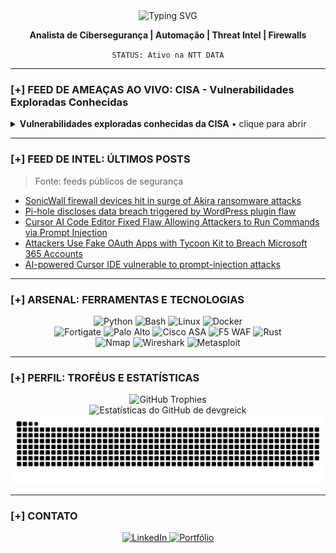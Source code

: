 <div align="center">
  <img src="https://readme-typing-svg.herokuapp.com?font=Arial&size=25&pause=1000&color=00FF7F&center=true&vCenter=true&width=520&lines=INICIANDO+CONEXAO+SEGURA...;AUTENTICACAO+OK.;BEM-VINDO." alt="Typing SVG" />
</div>

<div align="center">
  <p>
    <strong>Analista de Cibersegurança | Automação | Threat Intel | Firewalls</strong>
  </p>
  <code>STATUS: Ativo na NTT DATA</code>
</div>

---

### [+] FEED DE AMEAÇAS AO VIVO: CISA - Vulnerabilidades Exploradas Conhecidas

<details>
  <summary><strong>Vulnerabilidades exploradas conhecidas da CISA</strong> • clique para abrir</summary>

  <!-- CVE-LIST:START -->
<details>
<summary><strong>Vulnerabilidades exploradas conhecidas da CISA</strong>  •  atualizado 01/08/2025 18:18 UTC  •  exibindo 10 itens</summary>

> Fonte: CISA Known Exploited Vulnerabilities

- **CVE-2023-2533** - PaperCut NG/MF Cross-Site Request Forgery (CSRF) Vulnerability  
  Fornecedor: PaperCut | Produto: NG/MF | Adicionado: 2025-07-28  
  PaperCut NG/MF contains a cross-site request forgery (CSRF) vulnerability, which, under specific conditions, could potentially enable an attacker to alter security settings or execute arbitrary code.   
  Ação requerida: Apply mitigations per vendor instructions, follow applicable BOD 22-01 guidance for cloud services, or discontinue use of the product if mitigations are unavailable.

- **CVE-2025-20337** - Cisco Identity Services Engine Injection Vulnerability  
  Fornecedor: Cisco | Produto: Identity Services Engine | Adicionado: 2025-07-28  
  Cisco Identity Services Engine contains an injection vulnerability in a specific API of Cisco ISE and Cisco ISE-PIC due to insufficient validation of user-supplied input allowing an attacker to exploit this vulnerability by submitting a crafted API request. Successful exploitation could allow an attacker to perform remote code execution and obtaining root privileges on an affected device.  
  Ação requerida: Apply mitigations per vendor instructions, follow applicable BOD 22-01 guidance for cloud services, or discontinue use of the product if mitigations are unavailable.

- **CVE-2025-20281** - Cisco Identity Services Engine Injection Vulnerability  
  Fornecedor: Cisco | Produto: Identity Services Engine | Adicionado: 2025-07-28  
  Cisco Identity Services Engine contains an injection vulnerability in a specific API of Cisco ISE and Cisco ISE-PIC due to insufficient validation of user-supplied input allowing an attacker to exploit this vulnerability by submitting a crafted API request. Successful exploitation could allow an attacker to perform remote code execution and obtaining root privileges on an affected device.  
  Ação requerida: Apply mitigations per vendor instructions, follow applicable BOD 22-01 guidance for cloud services, or discontinue use of the product if mitigations are unavailable.

- **CVE-2025-2775** - SysAid On-Prem Improper Restriction of XML External Entity Reference Vulnerability  
  Fornecedor: SysAid | Produto: SysAid On-Prem | Adicionado: 2025-07-22  
  SysAid On-Prem contains an improper restriction of XML external entity reference vulnerability in the Checkin processing functionality, allowing for administrator account takeover and file read primitives.  
  Ação requerida: Apply mitigations per vendor instructions, follow applicable BOD 22-01 guidance for cloud services, or discontinue use of the product if mitigations are unavailable.

- **CVE-2025-2776** - SysAid On-Prem Improper Restriction of XML External Entity Reference Vulnerability  
  Fornecedor: SysAid | Produto: SysAid On-Prem | Adicionado: 2025-07-22  
  SysAid On-Prem contains an improper restriction of XML external entity reference vulnerability in the Server URL processing functionality, allowing for administrator account takeover and file read primitives.  
  Ação requerida: Apply mitigations per vendor instructions, follow applicable BOD 22-01 guidance for cloud services, or discontinue use of the product if mitigations are unavailable.

- **CVE-2025-6558** - Google Chromium ANGLE and GPU Improper Input Validation Vulnerability  
  Fornecedor: Google | Produto: Chromium | Adicionado: 2025-07-22  
  Google Chromium contains an improper input validation vulnerability in ANGLE and GPU. This vulnerability could allow a remote attacker to potentially perform a sandbox escape via a crafted HTML page. This vulnerability could affect multiple web browsers that utilize Chromium, including, but not limited to, Google Chrome, Microsoft Edge, and Opera.  
  Ação requerida: Apply mitigations per vendor instructions, follow applicable BOD 22-01 guidance for cloud services, or discontinue use of the product if mitigations are unavailable.

- **CVE-2025-54309** -  CrushFTP Unprotected Alternate Channel Vulnerability  
  Fornecedor: CrushFTP | Produto: CrushFTP | Adicionado: 2025-07-22  
  CrushFTP contains an unprotected alternate channel vulnerability. When the DMZ proxy feature is not used, mishandles AS2 validation and consequently allows remote attackers to obtain admin access via HTTPS.  
  Ação requerida: Apply mitigations per vendor instructions, follow applicable BOD 22-01 guidance for cloud services, or discontinue use of the product if mitigations are unavailable.

- **CVE-2025-49704** - Microsoft SharePoint Code Injection Vulnerability  
  Fornecedor: Microsoft | Produto: SharePoint | Adicionado: 2025-07-22  
  Microsoft SharePoint contains a code injection vulnerability that could allow an authorized attacker to execute code over a network. This vulnerability could be chained with CVE-2025-49706. CVE-2025-53770 is a patch bypass for CVE-2025-49704, and the updates for CVE-2025-53770 include more robust protection than those for CVE-2025-49704.  
  Ação requerida: Disconnect public-facing versions of SharePoint Server that have reached their end-of-life (EOL) or end-of-service (EOS) to include SharePoint Server 2013 and earlier versions. For supported versions, please follow the mitigations according to CISA (URL listed below in Notes) and vendor instructions (URL listed below in Notes). Adhere to the applicable BOD 22-01 guidance for cloud services or discontinue use of the product if mitigations are not available.

- **CVE-2025-49706** - Microsoft SharePoint Improper Authentication Vulnerability  
  Fornecedor: Microsoft | Produto: SharePoint | Adicionado: 2025-07-22  
  Microsoft SharePoint contains an improper authentication vulnerability that allows an authorized attacker to perform spoofing over a network. Successfully exploitation could allow an attacker to view sensitive information and make some changes to disclosed information. This vulnerability could be chained with CVE-2025-49704. CVE-2025-53771 is a patch bypass for CVE-2025-49706, and the updates for CVE-2025-53771 include more robust protection than those for CVE-2025-49706.  
  Ação requerida: Disconnect public-facing versions of SharePoint Server that have reached their end-of-life (EOL) or end-of-service (EOS) to include SharePoint Server 2013 and earlier versions. For supported versions, please follow the mitigations according to CISA (URL listed below in Notes) and vendor instructions (URL listed below in Notes). Adhere to the applicable BOD 22-01 guidance for cloud services or discontinue use of the product if mitigations are not available.

- **CVE-2025-53770** - Microsoft SharePoint Deserialization of Untrusted Data Vulnerability  
  Fornecedor: Microsoft | Produto: SharePoint | Adicionado: 2025-07-20  
  Microsoft SharePoint Server on-premises contains a deserialization of untrusted data vulnerability that could allow an unauthorized attacker to execute code over a network. This vulnerability could be chained with CVE-2025-53771. CVE-2025-53770 is a patch bypass for CVE-2025-49704, and the updates for CVE-2025-53770 include more robust protection than those for CVE-2025-49704.  
  Ação requerida: Disconnect public-facing versions of SharePoint Server that have reached their end-of-life (EOL) or end-of-service (EOS) to include SharePoint Server 2013 and earlier versions. For supported versions, please follow the mitigations according to CISA (URL listed below in Notes) and vendor instructions (URL listed below in Notes). Adhere to the applicable BOD 22-01 guidance for cloud services or discontinue use of the product if mitigations are not available.

</details>



  <!-- CVE-LIST:END -->

</details>

---

### [+] FEED DE INTEL: ÚLTIMOS POSTS

> Fonte: feeds públicos de segurança

<!-- BLOG-POST-LIST:START -->
- [SonicWall firewall devices hit in surge of Akira ransomware attacks](https://www.bleepingcomputer.com/news/security/surge-of-akira-ransomware-attacks-hits-sonicwall-firewall-devices/)
- [Pi-hole discloses data breach triggered by WordPress plugin flaw](https://www.bleepingcomputer.com/news/security/pi-hole-discloses-data-breach-via-givewp-wordpress-plugin-flaw/)
- [Cursor AI Code Editor Fixed Flaw Allowing Attackers to Run Commands via Prompt Injection](https://thehackernews.com/2025/08/cursor-ai-code-editor-fixed-flaw.html)
- [Attackers Use Fake OAuth Apps with Tycoon Kit to Breach Microsoft 365 Accounts](https://thehackernews.com/2025/08/attackers-use-fake-oauth-apps-with.html)
- [AI-powered Cursor IDE vulnerable to prompt-injection attacks](https://www.bleepingcomputer.com/news/security/ai-powered-cursor-ide-vulnerable-to-prompt-injection-attacks/)
<!-- BLOG-POST-LIST:END -->

---

### [+] ARSENAL: FERRAMENTAS E TECNOLOGIAS

<div align="center">
  <img src="https://img.shields.io/badge/Python-3776AB?style=for-the-badge&logo=python&logoColor=white" alt="Python" />
  <img src="https://img.shields.io/badge/Bash-4EAA25?style=for-the-badge&logo=gnu-bash&logoColor=white" alt="Bash" />
  <img src="https://img.shields.io/badge/Linux-FCC624?style=for-the-badge&logo=linux&logoColor=black" alt="Linux" />
  <img src="https://img.shields.io/badge/Docker-2496ED?style=for-the-badge&logo=docker&logoColor=white" alt="Docker" />
  <br/>
  <img src="https://img.shields.io/badge/Fortigate-EF2D56?style=for-the-badge&logo=fortinet&logoColor=white" alt="Fortigate" />
  <img src="https://img.shields.io/badge/Palo%20Alto-0086D1?style=for-the-badge&logo=paloaltonetworks&logoColor=white" alt="Palo Alto" />
  <img src="https://img.shields.io/badge/Cisco%20ASA-1BA0D7?style=for-the-badge&logo=cisco&logoColor=white" alt="Cisco ASA" />
  <img src="https://img.shields.io/badge/WAF%20F5-FF3B30?style=for-the-badge&logo=f5&logoColor=white" alt="F5 WAF" />
  <img src="https://img.shields.io/badge/Rust-000000?style=for-the-badge&logo=rust&logoColor=white" alt="Rust" />
  
  <br/>
  
  <img src="https://img.shields.io/badge/Nmap-3c9735?style=for-the-badge&logo=nmap&logoColor=white" alt="Nmap" />
  <img src="https://img.shields.io/badge/Wireshark-1679A7?style=for-the-badge&logo=wireshark&logoColor=white" alt="Wireshark" />
  <img src="https://img.shields.io/badge/Metasploit-DC0030?style=for-the-badge&logo=metasploit&logoColor=white" alt="Metasploit" />
</div>

---

### [+] PERFIL: TROFÉUS E ESTATÍSTICAS

<div align="center">
  <img width="90%" src="https://github-profile-trophy.vercel.app/?username=devgreick&theme=tokyonight&row=1&column=7&margin-w=15&margin-h=15" alt="GitHub Trophies" />
  <br/>
  <img width="90%" src="https://github-readme-stats.vercel.app/api?username=devgreick&show_icons=true&theme=tokyonight&hide_border=true&count_private=true&title_color=bb9af7&icon_color=bb9af7&text_color=a9b1d6&bg_color=1a1b26" alt="Estatísticas do GitHub de devgreick" />
  <br/>
  <img src="https://raw.githubusercontent.com/devgreick/devgreick/main/output/snake.svg" alt="Snake animation" />
</div>

---

### [+] CONTATO

<div align="center">
  <a href="https://www.linkedin.com/in/jacksongreick/" target="_blank">
    <img src="https://img.shields.io/badge/LinkedIn-0077B5?style=for-the-badge&logo=linkedin&logoColor=white" alt="LinkedIn"/>
  </a>
  <a href="https://portfolio.assistentecyber.com/" target="_blank">
    <img src="https://img.shields.io/badge/Portf%C3%B3lio_Interativo-000000?style=for-the-badge&logo=linux-terminal&logoColor=00ff7f" alt="Portfólio"/>
  </a>
</div>

